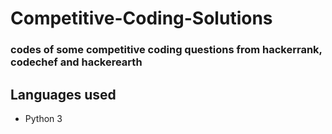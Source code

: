 # Competitive-Coding-Solutions
### codes of some competitive coding questions from hackerrank, codechef and hackerearth

## Languages used
- Python 3
